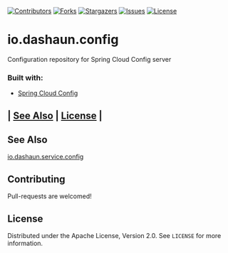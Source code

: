 [![Contributors][contributors-shield]][contributors-url]
[![Forks][forks-shield]][forks-url]
[![Stargazers][stars-shield]][stars-url]
[![Issues][issues-shield]][issues-url]
[![License][license-shield]][license-url]

# io.dashaun.config

Configuration repository for Spring Cloud Config server

### Built with:

* [Spring Cloud Config](https://spring.io/projects/spring-cloud-config)

## | [See Also](#see-also)  | [License](#license) |

## See Also

[io.dashaun.service.config](https://github.com/dashaun-io/io.dashaun.service.config)

<!-- CONTRIBUTING -->
## Contributing

Pull-requests are welcomed!

<!-- LICENSE -->
## License

Distributed under the Apache License, Version 2.0. See `LICENSE` for more information.

<!-- MARKDOWN LINKS & IMAGES -->
<!-- https://www.markdownguide.org/basic-syntax/#reference-style-links -->
[contributors-shield]: https://img.shields.io/github/contributors/dashaun/io.dashaun.config.svg?style=for-the-badge
[contributors-url]: https://github.com/dashaun-io/io.dashaun.config/graphs/contributors
[forks-shield]: https://img.shields.io/github/forks/dashaun/io.dashaun.config.svg?style=for-the-badge
[forks-url]: https://github.com/dashaun-io/io.dashaun.config/network/members
[stars-shield]: https://img.shields.io/github/stars/dashaun/io.dashaun.config.svg?style=for-the-badge
[stars-url]: https://github.com/dashaun-io/io.dashaun.config/stargazers
[issues-shield]: https://img.shields.io/github/issues/dashaun/io.dashaun.config.svg?style=for-the-badge
[issues-url]: https://github.com/dashaun-io/io.dashaun.config/issues
[license-shield]: https://img.shields.io/github/license/dashaun/io.dashaun.config.svg?style=for-the-badge
[license-url]: https://github.com/dashaun-io/io.dashaun.config/blob/master/LICENSE.txt